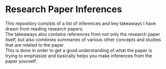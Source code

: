 # Research Paper Inferences
This repository consists of a list of inferences and key takeaways I have drawn from reading research papers.<br>
The takeaways also contains references from not only the research paper itself, but also combines summaries of various other concepts and studies that are related to the paper<br>
This is done in order to get a good understanding of what the paper is trying to emphasize and basically helps you make inferences from the paper yourself.
